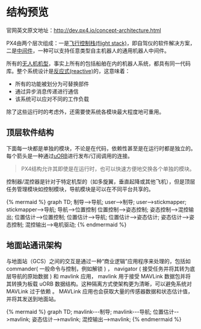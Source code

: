 # 结构预览
官网英文原文地址：http://dev.px4.io/concept-architecture.html

PX4由两个层次组成：一是[飞行控制栈(flight stack)](../2_Concepts/flight_stack.md)，即自驾仪的软件解决方案，二是[中间件](../2_Concepts/middleware.md)，一种可以支持任意类型自主机器人的通用机器人中间件。

所有的[无人机机型](../7_Airframe/airframes-architecture.md)，事实上所有的包括船舶在内的机器人系统，都具有同一代码库。整个系统设计是[反应式(reactive)](http://www.reactivemanifesto.org)的，这意味着：

- 所有的功能被划分为可替换部件
- 通过异步消息传递进行通信
- 该系统可以应对不同的工作负载

除了这些运行时的考虑外，还需要使系统各模块最大程度地可重用。

## 顶层软件结构

下面每一块都是单独的模块，不论是在代码，依赖性甚至是在运行时都是独立的。每个箭头是一种通过[uORB](../6_Middleware-and-Architecture/uorb_messaging.md)进行发布/订阅调用的连接。

> <aside class="tip">
> PX4结构允许其即使是在运行时，也可以快速方便地交换各个单独的模块。
> </aside>

控制器/混控器是针对于特定机型的（如多旋翼，垂直起降或其他飞机），但是顶层任务管理模块如控制模块，导航模块是可以在不同平台共享的。

{% mermaid %}
graph TD;
  制导-->导航;
  user-->制导;
  user-->stickmapper;
  stickmapper-->导航;
  导航-->位置控制
  位置控制-->姿态控制;
  姿态控制-->混控输出;
  位置估计-->位置控制;
  位置估计-->导航;
  位置估计-->姿态估计;
  姿态估计-->姿态控制;
  混控输出-->电机驱动;
{% endmermaid %}

## 地面站通讯架构

与地面站（GCS）之间的交互是通过一种“商业逻辑”应用程序来处理的，包括如 commander( 一般命令与控制，例如解锁 ) ， navigator ( 接受任务并将其转为底层导航的原始数据 ) 和 mavlink 应用， mavlink 用于接受 MAVLink 数据包并将其转换为板载 uORB 数据结构。这种隔离方式使架构更为清晰，可以避免系统对 MAVLink  过于依赖 。 MAVLink 应用也会获取大量的传感器数据和状态估计值，并将其发送到地面站。

{% mermaid %}
graph TD;
  mavlink---制导;
  mavlink---导航;
  位置估计-->mavlink;
  姿态估计-->mavlink;
  混控输出-->mavlink;
 {% endmermaid %}





